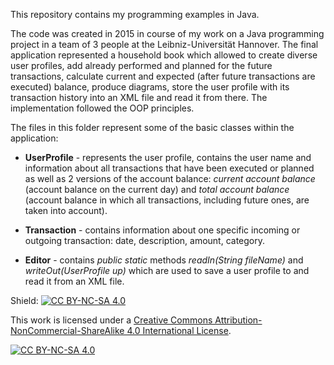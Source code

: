This repository contains my programming examples in Java.

The code was created in 2015 in course of my work on a Java programming project in a team of 3 people
at the Leibniz-Universität Hannover. The final application represented a household book which allowed
to create diverse user profiles, add already performed and planned for the future transactions, calculate
current and expected (after future transactions are executed) balance, produce diagrams, store the user
profile with its transaction history into an XML file and read it from there. The implementation followed the
OOP principles.

The files in this folder represent some of the basic classes within the application:

+ **UserProfile** - represents the user profile, contains the user name and information about all transactions that have been executed or planned as well as 2 versions of the account balance: *current account balance* (account balance on the current day) and *total account balance* (account balance in which all transactions, including future ones, are taken into account).

+ **Transaction** - contains information about one specific incoming or outgoing transaction: date, description, amount, category.

+ **Editor** - contains *public static* methods *readIn(String fileName)* and *writeOut(UserProfile up)* which are used to save a user profile to and read it from an XML file.

Shield: [![CC BY-NC-SA 4.0][cc-by-nc-sa-shield]][cc-by-nc-sa]

This work is licensed under a
[Creative Commons Attribution-NonCommercial-ShareAlike 4.0 International License][cc-by-nc-sa].

[![CC BY-NC-SA 4.0][cc-by-nc-sa-image]][cc-by-nc-sa]

[cc-by-nc-sa]: http://creativecommons.org/licenses/by-nc-sa/4.0/
[cc-by-nc-sa-image]: https://licensebuttons.net/l/by-nc-sa/4.0/88x31.png
[cc-by-nc-sa-shield]: https://img.shields.io/badge/License-CC%20BY--NC--SA%204.0-lightgrey.svg
